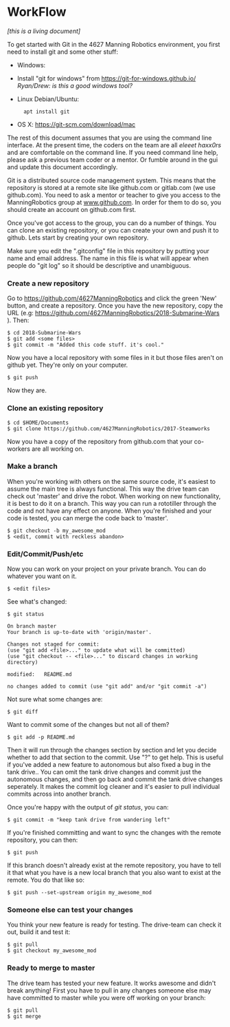 # WorkFlow

*[this is a living document]*

To get started with Git in the 4627 Manning Robotics environment, you first need to install git and some other stuff:

* Windows:
 * Install "git for windows" from <https://git-for-windows.github.io/>
        *Ryan/Drew: is this a good windows tool?*

* Linux Debian/Ubuntu:
        
        apt install git

* OS X:
        <https://git-scm.com/download/mac>


The rest of this document assumes that you are using the command line interface.  At the present time, the coders on the team are all *eleeet haxx0rs* and are comfortable on the command line.  If you need command line help, please ask a previous team coder or a mentor.  Or fumble around in the gui and update this document accordingly.

Git is a distributed source code management system. This means that the repository is stored at a remote site like github.com or gitlab.com  (we use github.com).  You need to ask a mentor or teacher to give you access to the ManningRobotics group at www.github.com.  In order for them to do so, you should create an account on github.com first.

Once you've got access to the group, you can do a number of things.  You can clone an existing repository, or you can create your own and push it to github.  Lets start by creating your own repository.

Make sure you edit the ".gitconfig" file in this repository by putting your name and email address.  The name in this file is what will appear when people do "git log" so it should be descriptive and unambiguous.

### Create a new repository

Go to <https://github.com/4627ManningRobotics> and click the green  'New' button, and create a repository.  Once you have the new repository, copy the URL (e.g: <https://github.com/4627ManningRobotics/2018-Submarine-Wars> ). Then:

	$ cd 2018-Submarine-Wars
	$ git add <some files>
	$ git commit -m "Added this code stuff. it's cool."
	
Now you have a local repository with some files in it but those files aren't on github yet.  They're only on your computer.

	$ git push 
	
Now they are.

### Clone an existing repository

	$ cd $HOME/Documents
	$ git clone https://github.com/4627ManningRobotics/2017-Steamworks
	
Now you have a copy of the repository from github.com that your co-workers are all working on.

### Make a branch

When you're working with others on the same source code, it's easiest to assume the main tree is always functional.  This way the drive team can check out 'master' and drive the robot.  When working on new functionality, it is best to do it on a branch. This way you can run a rototiller through the code and not have any effect on anyone.  When you're finished and your code is tested, you can merge the code back to 'master'.

	$ git checkout -b my_awesome_mod
	$ <edit, commit with reckless abandon>
	
### Edit/Commit/Push/etc

Now you can work on your project on your private branch.  You can do whatever you want on it.  

	$ <edit files>
	
See what's changed:

	$ git status
	
	On branch master
	Your branch is up-to-date with 'origin/master'.
	
	Changes not staged for commit:
	(use "git add <file>..." to update what will be committed)
	(use "git checkout -- <file>..." to discard changes in working directory)

	modified:   README.md
	
	no changes added to commit (use "git add" and/or "git commit -a")
	
Not sure what some changes are:

	$ git diff
	
Want to commit some of the changes but not all of them?

	$ git add -p README.md
	
Then it will run through the changes section by section and let you decide whether to add that section to the commit. Use "?" to get help.   This is useful if you've added a new feature to autonomous but also fixed a bug in the tank drive.. You can omit the tank drive changes and commit just the autonomous changes, and then go back and commit the tank drive changes seperately.  It makes the commit log cleaner and it's easier to pull individual commits across into another branch.

Once you're happy with the output of *git status*, you can:

	$ git commit -m "keep tank drive from wandering left"

If you're finished committing and want to sync the changes with the remote repository, you can then:

	$ git push
	
If this branch doesn't already exist at the remote repository, you have to tell it that what you have is a new local branch that you also want to exist at the remote.  You do that like so:

	$ git push --set-upstream origin my_awesome_mod
	
### Someone else can test your changes

You think your new feature is ready for testing.  The drive-team can check it out, build it and test it:

	$ git pull
	$ git checkout my_awesome_mod
	
### Ready to merge to master

The drive team has tested your new feature.  It works awesome and didn't break anything!  First you have to pull in any changes someone else may have committed to master while you were off working on your branch:

	$ git pull
	$ git merge 
